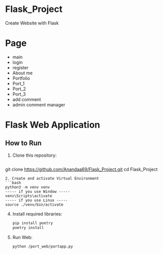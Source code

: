 # Flask_Project
Create Website with Flask

# Page
- main
- login
- register
- About me
- Portfolio
- Port_1
- Port_2
- Port_3
- add comment
- admin comment manager


# Flask Web Application

## How to Run
1. Clone this repository:
   ```bash
  git clone https://github.com/Anandaa69/Flask_Project.git
  cd Flask_Project
   ```
2. Create and activate Virtual Environment
   ```bash
  python3 -m venv venv
   ----- if you use Window -----
  venv\Scripts\activate
   ----- if you use Linux -----
  source ./venv/bin/activate
   ```

4. Install required libraries:
   ```bash
   pip install poetry
   poetry install
   ```
3. Run Web:
   ```bash
   python /port_web/portapp.py
   ```